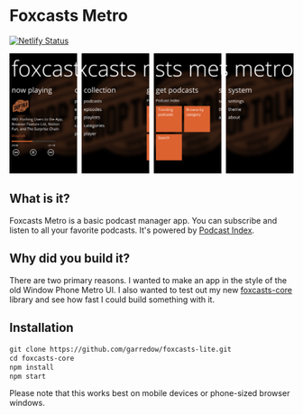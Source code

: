 # Foxcasts Metro

[![Netlify Status](https://api.netlify.com/api/v1/badges/d6eb1b08-5bb2-494e-ba75-a4531f4f0f45/deploy-status)](https://app.netlify.com/sites/garredow-foxcasts-metro/deploys)

![Banner](/screenshots/foxcasts_metro_banner.png?raw=true)

## What is it?

Foxcasts Metro is a basic podcast manager app. You can subscribe and listen to all your favorite podcasts. It's powered by [Podcast Index](https://podcastindex.org/).

## Why did you build it?

There are two primary reasons. I wanted to make an app in the style of the old Window Phone Metro UI. I also wanted to test out my new [foxcasts-core](https://github.com/garredow/foxcasts-core) library and see how fast I could build something with it.

## Installation

```
git clone https://github.com/garredow/foxcasts-lite.git
cd foxcasts-core
npm install
npm start
```

Please note that this works best on mobile devices or phone-sized browser windows.
